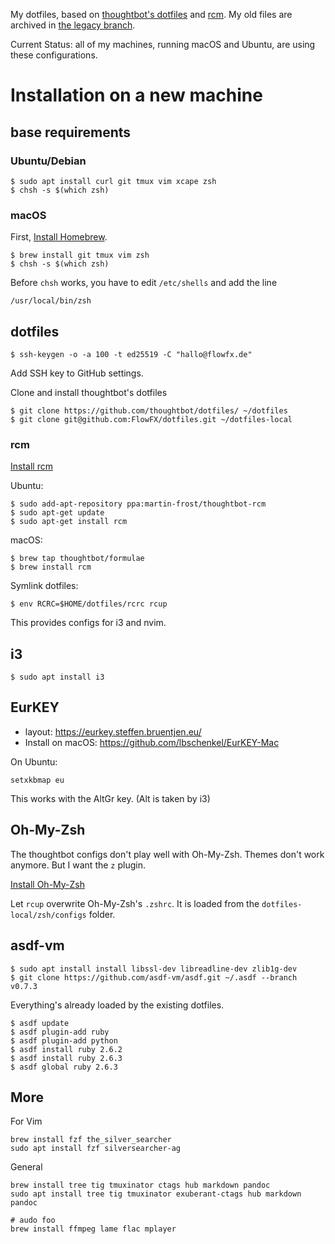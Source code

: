 My dotfiles, based on [thoughtbot's
dotfiles](https://github.com/thoughtbot/dotfiles/) and
[rcm](https://github.com/thoughtbot/rcm). My old files
are archived in [the legacy
branch](https://github.com/FlowFX/dotfiles/tree/legacy).

Current Status: all of my machines, running macOS and Ubuntu, are using these
configurations.

# Installation on a new machine

## base requirements

### Ubuntu/Debian

```shell
$ sudo apt install curl git tmux vim xcape zsh
$ chsh -s $(which zsh)
```

### macOS

First, [Install Homebrew](https://brew.sh/).

```shell
$ brew install git tmux vim zsh
$ chsh -s $(which zsh)
```

Before `chsh` works, you have to edit `/etc/shells` and add the line

```
/usr/local/bin/zsh
```

## dotfiles

```
$ ssh-keygen -o -a 100 -t ed25519 -C "hallo@flowfx.de"
```

Add SSH key to GitHub settings.

Clone and install thoughtbot's dotfiles

```
$ git clone https://github.com/thoughtbot/dotfiles/ ~/dotfiles
$ git clone git@github.com:FlowFX/dotfiles.git ~/dotfiles-local
```

### rcm
[Install rcm](https://github.com/thoughtbot/rcm#installation)

Ubuntu:
```
$ sudo add-apt-repository ppa:martin-frost/thoughtbot-rcm
$ sudo apt-get update
$ sudo apt-get install rcm
```

macOS:
```
$ brew tap thoughtbot/formulae
$ brew install rcm
```

Symlink dotfiles:
```
$ env RCRC=$HOME/dotfiles/rcrc rcup
```

This provides configs for i3 and nvim.

## i3
```
$ sudo apt install i3
```

## EurKEY
- layout: https://eurkey.steffen.bruentjen.eu/
- Install on macOS: https://github.com/lbschenkel/EurKEY-Mac

On Ubuntu:

```
setxkbmap eu
```

This works with the AltGr key. (Alt is taken by i3)

## Oh-My-Zsh
The thoughtbot configs don't play well with Oh-My-Zsh. Themes don't work anymore. But I want the `z` plugin.

[Install Oh-My-Zsh](https://ohmyz.sh/)

Let `rcup` overwrite Oh-My-Zsh's `.zshrc`. It is loaded from the
`dotfiles-local/zsh/configs` folder.


## asdf-vm

```
$ sudo apt install install libssl-dev libreadline-dev zlib1g-dev
$ git clone https://github.com/asdf-vm/asdf.git ~/.asdf --branch v0.7.3
```

Everything's already loaded by the existing dotfiles.

```
$ asdf update
$ asdf plugin-add ruby
$ asdf plugin-add python
$ asdf install ruby 2.6.2
$ asdf install ruby 2.6.3
$ asdf global ruby 2.6.3
```

## More

For Vim
```
brew install fzf the_silver_searcher
sudo apt install fzf silversearcher-ag
```

General
```
brew install tree tig tmuxinator ctags hub markdown pandoc
sudo apt install tree tig tmuxinator exuberant-ctags hub markdown pandoc 

# audo foo
brew install ffmpeg lame flac mplayer
```

